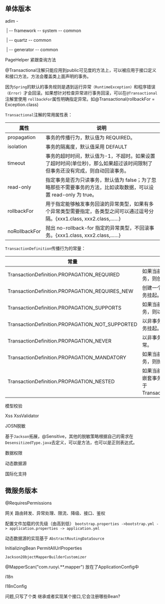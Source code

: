 ## 单体版本

adim -

​	 | -- framework -- system -- common

​	 | -- quartz -- common

​	 | -- generator -- common



PageHelper 紧跟查询方法



@Transactional注解只能应用到public可见度的方法上，可以被应用于接口定义和接口方法，方法会覆盖类上面声明的事务。

因为`Spring`的默认的事务规则是遇到运行异常`（RuntimeException）`和程序错误`（Error）`才会回滚。如果想针对检查异常进行事务回滚，可以在`@Transactional`注解里使用 `rollbackFor`属性明确指定异常。如@Transactional(rollbackFor = Exception.class)

`Transactional`注解的常用属性表：

| 属性            | 说明                                                                        |
| ------------- | ------------------------------------------------------------------------- |
| propagation   | 事务的传播行为，默认值为 REQUIRED。                                                    |
| isolation     | 事务的隔离度，默认值采用 DEFAULT                                                      |
| timeout       | 事务的超时时间，默认值为-1，不超时。如果设置了超时时间(单位秒)，那么如果超过该时间限制了但事务还没有完成，则自动回滚事务。           |
| read-only     | 指定事务是否为只读事务，默认值为 false；为了忽略那些不需要事务的方法，比如读取数据，可以设置 read-only 为 true。       |
| rollbackFor   | 用于指定能够触发事务回滚的异常类型，如果有多个异常类型需要指定，各类型之间可以通过逗号分隔。{xxx1.class, xxx2.class,……} |
| noRollbackFor | 抛出 no-rollback-for 指定的异常类型，不回滚事务。{xxx1.class, xxx2.class,……}              |



`TransactionDefinition`传播行为的常量：

| 常量                                            | 含义                                                         |
| ----------------------------------------------- | ------------------------------------------------------------ |
| TransactionDefinition.PROPAGATION_REQUIRED      | 如果当前存在事务，则加入该事务；如果当前没有事务，则创建一个新的事务。这是默认值。 |
| TransactionDefinition.PROPAGATION_REQUIRES_NEW  | 创建一个新的事务，如果当前存在事务，则把当前事务挂起。       |
| TransactionDefinition.PROPAGATION_SUPPORTS      | 如果当前存在事务，则加入该事务；如果当前没有事务，则以非事务的方式继续运行。 |
| TransactionDefinition.PROPAGATION_NOT_SUPPORTED | 以非事务方式运行，如果当前存在事务，则把当前事务挂起。       |
| TransactionDefinition.PROPAGATION_NEVER         | 以非事务方式运行，如果当前存在事务，则抛出异常。             |
| TransactionDefinition.PROPAGATION_MANDATORY     | 如果当前存在事务，则加入该事务；如果当前没有事务，则抛出异常。 |
| TransactionDefinition.PROPAGATION_NESTED        | 如果当前存在事务，则创建一个事务作为当前事务的嵌套事务来运行；如果当前没有事务，则该取值等价于TransactionDefinition.PROPAGATION_REQUIRED。 |



模型校验

Xss  XssValidator



JOSN脱敏

基于`Jackson`拓展，@Sensitive，其他的脱敏策略根据自己的需求在`DesensitizedType.java`去定义，可以是方法，也可以是正则表达式。





数据权限

动态数据源



国际化支持





## 微服务版本

@RequiresPermissions





网关 路由转发、异常处理、限流、降级、接口、鉴权



配置文件加载的优先级（由高到低）
`bootstrap.properties ->bootstrap.yml -> application.properties -> application.yml`



动态数据源的实现基于 `AbstractRoutingDataSource`



InitializingBean			PermitAllUrlProperties



```
Jackson2ObjectMapperBuilderCustomizer
```



@MapperScan("com.ruoyi.**.mapper") 放在了ApplicationConfig中





i18n

I18nConfig





问题,只写了个类 继承或者实现某个接口,它会注册哪些Bean?